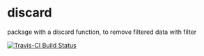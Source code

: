# discard
package with a discard function, to remove filtered data with filter

[![Travis-CI Build Status](https://travis-ci.org/cecilesauder/discard.svg?branch=master)](https://travis-ci.org/cecilesauder/discard)
